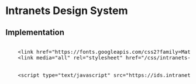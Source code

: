 <h1>Intranets Design System</h1>

<h2>Implementation</h2>

<pre>

    &lt;link href="https://fonts.googleapis.com/css2?family=Material+Symbols+Outlined" rel="stylesheet"&gt;
    &lt;link media="all" rel="stylesheet" href="/css/intranets-ds.min.css"/&gt;
    <br />
    &lt;script type="text/javascript" src="https://ids.intranets.fr/js/intranets-ds.min.js">&lt/script&gt;
</pre>
